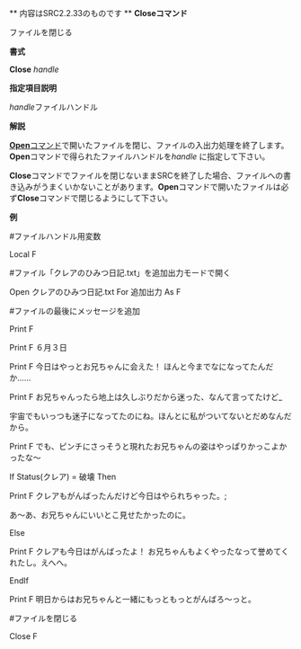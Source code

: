 ** 内容はSRC2.2.33のものです **
**Closeコマンド**

ファイルを閉じる

**書式**

**Close** *handle*

**指定項目説明**

*handle*ファイルハンドル

**解説**

[**Open**コマンド](Openコマンド.md)で開いたファイルを閉じ、ファイルの入出力処理を終了します。**Open**コマンドで得られたファイルハンドルを*handle* に指定して下さい。

**Close**コマンドでファイルを閉じないままSRCを終了した場合、ファイルへの書き込みがうまくいかないことがあります。**Open**コマンドで開いたファイルは必ず**Close**コマンドで閉じるようにして下さい。

**例**

#ファイルハンドル用変数

Local F

#ファイル「クレアのひみつ日記.txt」を追加出力モードで開く

Open クレアのひみつ日記.txt For 追加出力 As F

#ファイルの最後にメッセージを追加

Print F

Print F ６月３日

Print F 今日はやっとお兄ちゃんに会えた！ ほんと今までなになってたんだか……

Print F お兄ちゃんったら地上は久しぶりだから迷った、なんて言ってたけど\_

宇宙でもいっつも迷子になってたのにね。ほんとに私がついてないとだめなんだから。

Print F でも、ピンチにさっそうと現れたお兄ちゃんの姿はやっぱりかっこよかったな～

If Status(クレア) = 破壊 Then

Print F クレアもがんばったんだけど今日はやられちゃった。;

あ～あ、お兄ちゃんにいいとこ見せたかったのに。

Else

Print F クレアも今日はがんばったよ！ お兄ちゃんもよくやったなって誉めてくれたし。えへへ。

EndIf

Print F 明日からはお兄ちゃんと一緒にもっともっとがんばろ～っと。

#ファイルを閉じる

Close F
